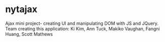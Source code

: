 # nytajax
Ajax mini project- creating UI and manipulating DOM with JS and JQuery.
Team creating this application:
Ki Kim,
Ann Tuck,
Makiko Vaughan,
Fangni Huang,
Scott Mathews
